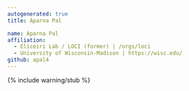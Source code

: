 ```yaml
---
autogenerated: true
title: Aparna Pal

name: Aparna Pal
affiliation:
  - Eliceiri Lab / LOCI (former) | /orgs/loci
  - University of Wisconsin-Madison | https://wisc.edu/
github: apal4
---
```

{% include warning/stub %}

